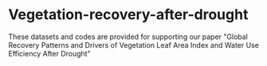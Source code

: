 # Vegetation-recovery-after-drought
These datasets and codes are provided for supporting our paper "Global Recovery Patterns and Drivers of Vegetation Leaf Area Index and Water Use Efficiency After Drought"
